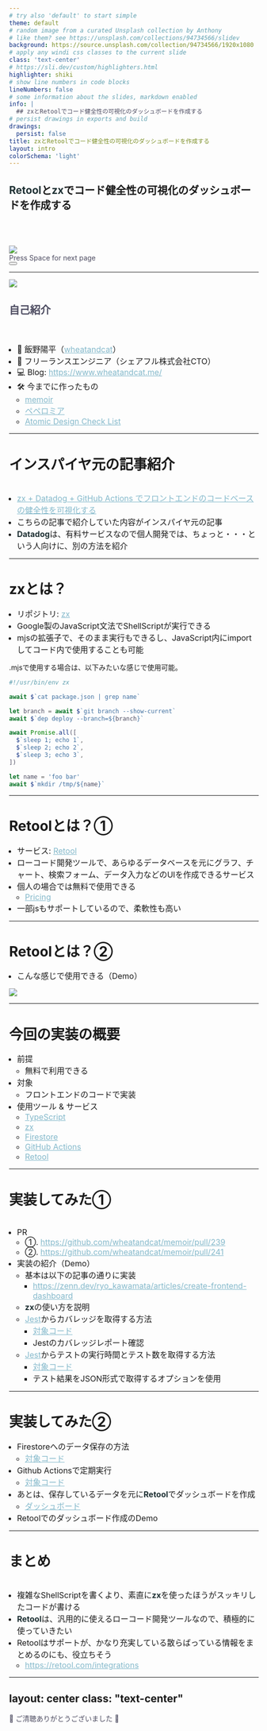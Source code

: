 ```yaml
---
# try also 'default' to start simple
theme: default
# random image from a curated Unsplash collection by Anthony
# like them? see https://unsplash.com/collections/94734566/slidev
background: https://source.unsplash.com/collection/94734566/1920x1080
# apply any windi css classes to the current slide
class: 'text-center'
# https://sli.dev/custom/highlighters.html
highlighter: shiki
# show line numbers in code blocks
lineNumbers: false
# some information about the slides, markdown enabled
info: |
  ## zxとRetoolでコード健全性の可視化のダッシュボードを作成する
# persist drawings in exports and build
drawings:
  persist: false
title: zxとRetoolでコード健全性の可視化のダッシュボードを作成する
layout: intro
colorSchema: 'light'
---
```


## **Retool**と**zx**でコード健全性の可視化のダッシュボードを作成する

<div class="flex justify-center">
  <br/>
  <br/>
  <br/>
  <img
    class="w-120 pt-15"
    src="/logo.svg"
  />
</div>

<div class="pt-12">
  <span @click="$slidev.nav.next" class="px-2 py-1 rounded cursor-pointer" hover="bg-white bg-opacity-10">
    Press Space for next page <carbon:arrow-right class="inline"/>
  </span>
</div>

<div class="abs-br m-6 flex gap-2">
  <button @click="$slidev.nav.openInEditor()" title="Open in Editor" class="text-xl icon-btn opacity-50 !border-none !hover:text-white">
    <carbon:edit />
  </button>
  <a href="https://github.com/slidevjs/slidev" target="_blank" alt="GitHub"
    class="text-xl icon-btn opacity-50 !border-none !hover:text-white">
    <carbon-logo-github />
  </a>
</div>

<!--
The last comment block of each slide will be treated as slide notes. It will be visible and editable in Presenter Mode along with the slide. [Read more in the docs](https://sli.dev/guide/syntax.html#notes)
-->

---

<div class="flex pb-5">
  <div class="px-5">
    <div class="rounded-full bg-white w-30 h-30 overflow-hidden border-2 border-black border-dotted border-opacity-20">
      <img
        class="w-40 pt-2"
        src="/account.png"
      />
    </div>
  </div>
  <div class="mt-11">
    <h2><b>自己紹介</b></h2>
  </div>
</div>
<br />
<br/>

- 📝 飯野陽平（[wheatandcat](https://github.com/wheatandcat)）
- 🏢 フリーランスエンジニア（シェアフル株式会社CTO）
- 💻 Blog: https://www.wheatandcat.me/
- 🛠 今までに作ったもの
  - [memoir](https://memoir-lp-mvbeacmwe-wheatandcat.vercel.app/)
  - [ペペロミア](https://peperomia.app/)
  - [Atomic Design Check List](https://atomic-design-checklist.vercel.app/)



<style>
a {
  color: #84b9cb;
  @apply font-500;
}

div {
  color: #4d4c61;
}

strong {
  color: #1f3134;
}

ul {
  padding-left: 1rem;
  margin-top: 0.1rem;
}
li {
  @apply font-500;
  font-size:1rem;
}
</style>

---

# インスパイヤ元の記事紹介

<br/>

 - [zx + Datadog + GitHub Actions でフロントエンドのコードベースの健全性を可視化する](https://zenn.dev/ryo_kawamata/articles/create-frontend-dashboard)
 - こちらの記事で紹介していた内容がインスパイヤ元の記事
 - **Datadog**は、有料サービスなので個人開発では、ちょっと・・・という人向けに、別の方法を紹介

<style>
a {
  color: #84b9cb;
  @apply font-500;
}

div {
  color: #4d4c61;
}

strong {
  color: #1f3134;
}

ul {
  padding-left: 1rem;
  margin-top: 0.1rem;
}
li {
  @apply font-500;
  font-size:1rem;
}
</style>


---

# zxとは？

 - リポジトリ: [zx](https://github.com/google/zx)
 - Google製のJavaScript文法でShellScriptが実行できる
 - mjsの拡張子で、そのまま実行もできるし、JavaScript内にimportしてコード内で使用することも可能

.mjsで使用する場合は、以下みたいな感じで使用可能。

```js
#!/usr/bin/env zx

await $`cat package.json | grep name`

let branch = await $`git branch --show-current`
await $`dep deploy --branch=${branch}`

await Promise.all([
  $`sleep 1; echo 1`,
  $`sleep 2; echo 2`,
  $`sleep 3; echo 3`,
])

let name = 'foo bar'
await $`mkdir /tmp/${name}`
```

<style>
a {
  color: #84b9cb;
  @apply font-500;
}

div {
  color: #4d4c61;
}

strong {
  color: #1f3134;
}

ul {
  padding-left: 1rem;
  margin-top: 0.1rem;
}
li {
  @apply font-500;
  font-size:1rem;
}
</style>


---

# Retoolとは？①

 - サービス: [Retool](https://retool.com/)
 - ローコード開発ツールで、あらゆるデータベースを元にグラフ、チャート、検索フォーム、データ入力などのUIを作成できるサービス
 - 個人の場合では無料で使用できる
   - [Pricing](https://retool.com/pricing/)
 - 一部jsもサポートしているので、柔軟性も高い  

<style>
a {
  color: #84b9cb;
  @apply font-500;
}

div {
  color: #4d4c61;
}

strong {
  color: #1f3134;
}

ul {
  padding-left: 1rem;
  margin-top: 0.1rem;
}
li {
  @apply font-500;
  font-size:1rem;
}
</style>

---

# Retoolとは？②

 - こんな感じで使用できる（Demo）

<div class="flex justify-center items-center">
<img
  class="w-120 mt-16 border-2"
  src="/screen_01.png"
/>
</div>

<style>
a {
  color: #84b9cb;
  @apply font-500;
}

div {
  color: #4d4c61;
}

strong {
  color: #1f3134;
}

ul {
  padding-left: 1rem;
  margin-top: 0.1rem;
}
li {
  @apply font-500;
  font-size:1rem;
}
</style>

---

# 今回の実装の概要

 - 前提
   - 無料で利用できる
 - 対象
   - フロントエンドのコードで実装
 - 使用ツール & サービス
   - [TypeScript](https://www.typescriptlang.org/)
   - [zx](https://github.com/google/zx)
   - [Firestore](https://firebase.google.com/products/firestore)
   - [GitHub Actions](https://docs.github.com/ja/actions)
   - [Retool](https://retool.com/)

<style>
a {
  color: #84b9cb;
  @apply font-500;
}

div {
  color: #4d4c61;
}

strong {
  color: #1f3134;
}

ul {
  padding-left: 1rem;
  margin-top: 0.1rem;
}
li {
  @apply font-500;
  font-size:1rem;
}
</style>


---

# 実装してみた①

<br/>

 - PR
   - ①. https://github.com/wheatandcat/memoir/pull/239
   - ②. https://github.com/wheatandcat/memoir/pull/241
 - 実装の紹介（Demo）
   - 基本は以下の記事の通りに実装
     - https://zenn.dev/ryo_kawamata/articles/create-frontend-dashboard
   - **zx**の使い方を説明  
   - [Jest](https://jestjs.io/ja/)からカバレッジを取得する方法
     - [対象コード](https://github.com/wheatandcat/memoir/blob/5bf012849ccf8fce67d944c21c0858ab0378938d/scripts/send-metrics/coverage.ts#L6-L15)
     - Jestのカバレッジレポート確認
   - [Jest](https://jestjs.io/ja/)からテストの実行時間とテスト数を取得する方法
     - [対象コード](https://github.com/wheatandcat/memoir/blob/40a961f2f26da1e53e4f06aff802a5f1c112125a/scripts/send-metrics/jestResult.ts#L10-L27)
     - テスト結果をJSON形式で取得するオプションを使用

<style>
a {
  color: #84b9cb;
  @apply font-500;
}

div {
  color: #4d4c61;
}

strong {
  color: #1f3134;
}

ul {
  padding-left: 1rem;
  margin-top: 0.1rem;
}
li {
  @apply font-500;
  font-size:1rem;
}
</style>

---

# 実装してみた②

   - Firestoreへのデータ保存の方法
     - [対象コード](https://github.com/wheatandcat/memoir/blob/40a961f2f26da1e53e4f06aff802a5f1c112125a/scripts/send-metrics/client.ts#L7-L24)
   - Github Actionsで定期実行
     - [対象コード](https://github.com/wheatandcat/memoir/blob/40a961f2f26da1e53e4f06aff802a5f1c112125a/.github/workflows/metrics.yml#L2-L6)
   - あとは、保存しているデータを元に**Retool**でダッシュボードを作成
     - [ダッシュボード](https://jurassic.retool.com/embedded/public/ca1843e7-ce2b-41ad-92c1-1ca7ff8cd944)
   - Retoolでのダッシュボード作成のDemo 

<style>
a {
  color: #84b9cb;
  @apply font-500;
}

div {
  color: #4d4c61;
}

strong {
  color: #1f3134;
}

ul {
  padding-left: 1rem;
  margin-top: 0.1rem;
}
li {
  @apply font-500;
  font-size:1rem;
}
</style>

---

# まとめ

<br/>

 - 複雑なShellScriptを書くより、素直に**zx**を使ったほうがスッキリしたコードが書ける
 - **Retool**は、汎用的に使えるローコード開発ツールなので、積極的に使っていきたい
 - Retoolはサポートが、かなり充実している散らばっている情報をまとめるのにも、役立ちそう
   - https://retool.com/integrations


<style>
a {
  color: #84b9cb;
  @apply font-500;
}

div {
  color: #4d4c61;
}

strong {
  color: #1f3134;
}

ul {
  padding-left: 1rem;
  margin-top: 0.1rem;
}
li {
  @apply font-500;
  font-size:1rem;
}
</style>

---
layout: center
class: "text-center"
---

<div class="text-2xl font-700 text-enter w-full">
  <div>🎉 ご清聴ありがとうございました 🎉</div>
</div>


<style>
.main {
  display: flex;
  height: 80%;
  width: 100%;
  justify-content: center;
  align-items: center;
  color: #46AE35;
}
</style>


